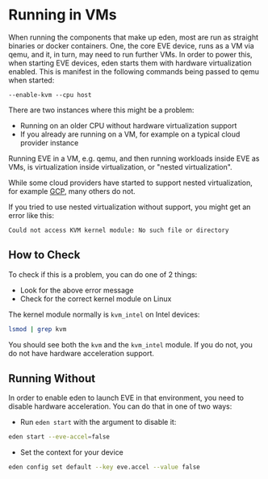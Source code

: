 # Running in VMs

When running the components that make up eden, most are run
as straight binaries or docker containers. One, the core EVE device,
runs as a VM via qemu, and it, in turn, may need to run further VMs.
In order to power this, when starting EVE devices, eden starts them
with hardware virtualization enabled. This is manifest in
the following commands being passed to qemu when started:

```console
--enable-kvm --cpu host
```

There are two instances where this might be a problem:

* Running on an older CPU without hardware virtualization support
* If you already are running on a VM, for example on a typical cloud provider instance

Running EVE in a VM, e.g. qemu, and then running workloads inside EVE as VMs, is
virtualization inside virtualization, or "nested virtualization".

While some cloud providers have started to support nested virtualization,
for example
[GCP](https://cloud.google.com/compute/docs/instances/enable-nested-virtualization-vm-instances),
many others do not.

If you tried to use nested virtualization without support, you might get an
error like this:

```console
Could not access KVM kernel module: No such file or directory
```

## How to Check

To check if this is a problem, you can do one of 2 things:

* Look for the above error message
* Check for the correct kernel module on Linux

The kernel module normally is `kvm_intel` on Intel devices:

```sh
lsmod | grep kvm
```

You should see both the `kvm` and the `kvm_intel` module.
If you do not, you do not have hardware acceleration support.

## Running Without

In order to enable eden to launch EVE in that environment,
you need to disable hardware acceleration. You can do that in one of two ways:

* Run `eden start` with the argument to disable it:

```sh
eden start --eve-accel=false
```

* Set the context for your device

```sh
eden config set default --key eve.accel --value false
```
